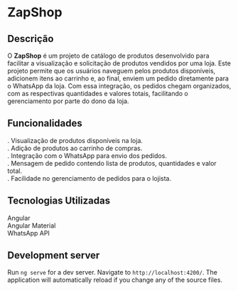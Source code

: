# ZapShop

## Descrição
O <b>ZapShop</b> é um projeto de catálogo de produtos desenvolvido para facilitar a visualização e solicitação de produtos vendidos por uma loja. Este projeto permite que os usuários naveguem pelos produtos disponíveis, adicionem itens ao carrinho e, ao final, enviem um pedido diretamente para o WhatsApp da loja. Com essa integração, os pedidos chegam organizados, com as respectivas quantidades e valores totais, facilitando o gerenciamento por parte do dono da loja.

## Funcionalidades
. Visualização de produtos disponíveis na loja.<br>
. Adição de produtos ao carrinho de compras.<br>
. Integração com o WhatsApp para envio dos pedidos.<br>
. Mensagem de pedido contendo lista de produtos, quantidades e valor total.<br>
. Facilidade no gerenciamento de pedidos para o lojista.

## Tecnologias Utilizadas
Angular<br>
Angular Material<br>
WhatsApp API

## Development server

Run `ng serve` for a dev server. Navigate to `http://localhost:4200/`. The application will automatically reload if you change any of the source files.
